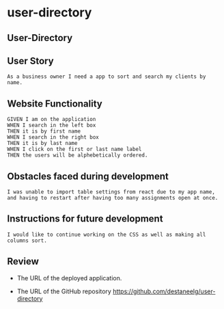 # user-directory
## User-Directory

 

## User Story
```
As a business owner I need a app to sort and search my clients by name.
```
## Website Functionality
```
GIVEN I am on the application
WHEN I search in the left box
THEN it is by first name
WHEN I search in the right box
THEN it is by last name
WHEN I click on the first or last name label
THEN the users will be alphebetically ordered.
```
## Obstacles faced during development
```
I was unable to import table settings from react due to my app name, and having to restart after having too many assignments open at once. 
```
## Instructions for future development
```
I would like to continue working on the CSS as well as making all columns sort.
```
## Review
* The URL of the deployed application. 


* The URL of the GitHub repository
 https://github.com/destaneelg/user-directory

